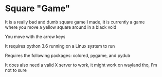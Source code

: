 # Square "Game"
It is a really bad and dumb square game I made, it is currently a game where you move a yellow square around in a black void

You move with the arrow keys

It requires python 3.6 running on a Linux system to run

Requires the following packages: colored, pygame, and pydub

It does also need a valid X server to work, it might work on wayland tho, I'm not to sure

#
